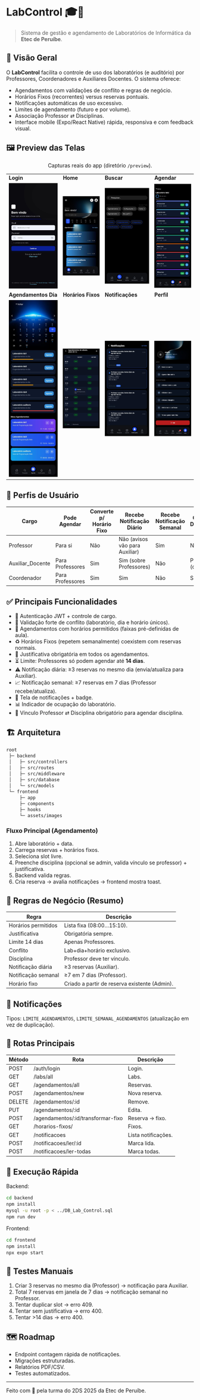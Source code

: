 # LabControl 🎓📅

> Sistema de gestão e agendamento de Laboratórios de Informática da **Etec de Peruíbe**.

## 🎯 Visão Geral
O **LabControl** facilita o controle de uso dos laboratórios (e auditório) por Professores, Coordenadores e Auxiliares Docentes. O sistema oferece:
- Agendamentos com validações de conflito e regras de negócio.
- Horários Fixos (recorrentes) versus reservas pontuais.
- Notificações automáticas de uso excessivo.
- Limites de agendamento (futuro e por volume).
- Associação Professor ⇄ Disciplinas.
- Interface mobile (Expo/React Native) rápida, responsiva e com feedback visual.

## 🖼️ Preview das Telas
<p align="center">Capturas reais do app (diretório <code>/preview</code>).</p>

<div align="center">

<table>
<tr>
  <td><strong>Login</strong></td>
  <td><strong>Home</strong></td>
  <td><strong>Buscar</strong></td>
  <td><strong>Agendar</strong></td>
</tr>
<tr>
  <td><img src="preview/login-screen.jpeg" width="200" alt="Login" /></td>
  <td><img src="preview/home-screen.jpeg" width="200" alt="Home" /></td>
  <td><img src="preview/search-screen.jpeg" width="200" alt="Busca" /></td>
  <td><img src="preview/agendar-screen.jpeg" width="200" alt="Agendar" /></td>
</tr>
<tr>
  <td><strong>Agendamentos Dia</strong></td>
  <td><strong>Horários Fixos</strong></td>
  <td><strong>Notificações</strong></td>
  <td><strong>Perfil</strong></td>
</tr>
<tr>
  <td><img src="preview/agendamentos-screen.jpeg" width="200" alt="Agendamentos" /></td>
  <td><img src="preview/horarios-screen.jpeg" width="200" alt="Horários" /></td>
  <td><img src="preview/notifications-screen.jpeg" width="200" alt="Notificações" /></td>
  <td><img src="preview/profile-screen.jpeg" width="200" alt="Perfil" /></td>
</tr>
</table>

</div>

## 👥 Perfis de Usuário
| Cargo | Pode Agendar | Converte p/ Horário Fixo | Recebe Notificação Diário | Recebe Notificação Semanal | Gerencia Disciplinas |
|-------|--------------|--------------------------|---------------------------|----------------------------|----------------------|
| Professor | Para si | Não | Não (avisos vão para Auxiliar) | Sim | Não |
| Auxiliar_Docente | Para Professores | Sim | Sim (sobre Professores) | Não | Parcial (consultas) |
| Coordenador | Para Professores | Sim | Sim | Não | Sim |

## ✅ Principais Funcionalidades
- 🔐 Autenticação JWT + controle de cargo.
- 🧪 Validação forte de conflito (laboratório, dia e horário únicos).
- 📅 Agendamentos com horários permitidos (faixas pré-definidas de aula).
- ♻️ Horários Fixos (repetem semanalmente) coexistem com reservas normais.
- 📝 Justificativa obrigatória em todos os agendamentos.
- ⏳ Limite: Professores só podem agendar até **14 dias**.
- ⚠️ Notificação diária: ≥3 reservas no mesmo dia (envia/atualiza para Auxiliar).
- 📈 Notificação semanal: ≥7 reservas em 7 dias (Professor recebe/atualiza).
- 🔔 Tela de notificações + badge.
- 📊 Indicador de ocupação do laboratório.
- 🧩 Vínculo Professor ⇄ Disciplina obrigatório para agendar disciplina.

## 🏗️ Arquitetura
```
root
 ├─ backend
 │   ├─ src/controllers
 │   ├─ src/routes
 │   ├─ src/middleware
 │   ├─ src/database
 │   └─ src/models
 └─ frontend
     ├─ app
     ├─ components
     ├─ hooks
     └─ assets/images
```

### Fluxo Principal (Agendamento)
1. Abre laboratório + data.
2. Carrega reservas + horários fixos.
3. Seleciona slot livre.
4. Preenche disciplina (opcional se admin, valida vínculo se professor) + justificativa.
5. Backend valida regras.
6. Cria reserva → avalia notificações → frontend mostra toast.

## 🧠 Regras de Negócio (Resumo)
| Regra | Descrição |
|-------|-----------|
| Horários permitidos | Lista fixa (08:00…15:10). |
| Justificativa | Obrigatória sempre. |
| Limite 14 dias | Apenas Professores. |
| Conflito | Lab+dia+horário exclusivo. |
| Disciplina | Professor deve ter vínculo. |
| Notificação diária | ≥3 reservas (Auxiliar). |
| Notificação semanal | ≥7 em 7 dias (Professor). |
| Horário fixo | Criado a partir de reserva existente (Admin). |

## 🔔 Notificações
Tipos: `LIMITE_AGENDAMENTOS`, `LIMITE_SEMANAL_AGENDAMENTOS` (atualização em vez de duplicação).

## 📡 Rotas Principais
| Método | Rota | Descrição |
|--------|------|----------|
| POST | /auth/login | Login. |
| GET | /labs/all | Labs. |
| GET | /agendamentos/all | Reservas. |
| POST | /agendamentos/new | Nova reserva. |
| DELETE | /agendamentos/:id | Remove. |
| PUT | /agendamentos/:id | Edita. |
| POST | /agendamentos/:id/transformar-fixo | Reserva → fixo. |
| GET | /horarios-fixos/ | Fixos. |
| GET | /notificacoes | Lista notificações. |
| POST | /notificacoes/ler/:id | Marca lida. |
| POST | /notificacoes/ler-todas | Marca todas. |

## 🚀 Execução Rápida
Backend:
```bash
cd backend
npm install
mysql -u root -p < ../DB_Lab_Control.sql
npm run dev
```
Frontend:
```bash
cd frontend
npm install
npx expo start
```

## 🧪 Testes Manuais
1. Criar 3 reservas no mesmo dia (Professor) → notificação para Auxiliar.
2. Total 7 reservas em janela de 7 dias → notificação semanal no Professor.
3. Tentar duplicar slot → erro 409.
4. Tentar sem justificativa → erro 400.
5. Tentar >14 dias → erro 400.

## 🗺️ Roadmap
- Endpoint contagem rápida de notificações.
- Migrações estruturadas.
- Relatórios PDF/CSV.
- Testes automatizados.

---
Feito com 💙 pela turma do 2DS 2025 da Etec de Peruíbe.
